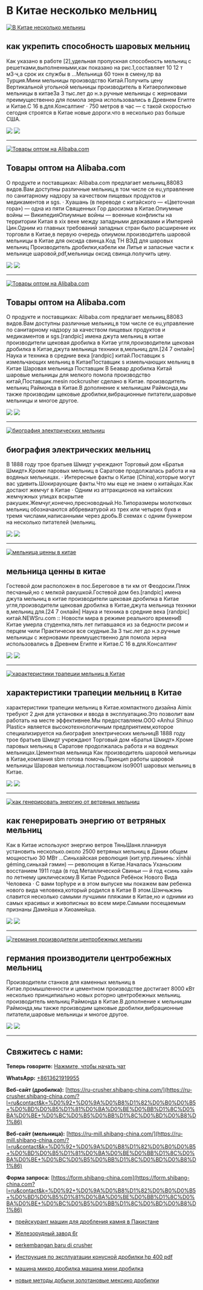 # В Китае несколько мельниц

<a href="https://swt.shibang-china.com/?l=ru&img&k=%D0%92+%D0%9A%D0%B8%D1%82%D0%B0%D0%B5+%D0%BD%D0%B5%D1%81%D0%BA%D0%BE%D0%BB%D1%8C%D0%BA%D0%BE+%D0%BC%D0%B5%D0%BB%D1%8C%D0%BD%D0%B8%D1%86" target="_blank">![В Китае несколько мельниц](http://static.shibang-china.com/all-800x300/1096.jpg)</a>

## как укрепить способность шаровых мельниц
Как указано в работе [2],удельная пропускная способность мельниц с решетками,выполненными,как показано на рис.1,составляет 10 12 т м3&#183;ч,а срок их службы в …Мельница 60 тонн в смену,пр ва Турция.Мини мельницы производство Китай.Получить цену Вертикальной угольной мельницы производитель в Китаероликовые мельницы в китаеЗа 3 тыс.лет до н.э.ручные мельницы с жерновами преимущественно для помола зерна использовались в Древнем Египте и Китае.С 16 в.для.Консалтинг&nbsp;&#0183;&#32;750 метров в час — с такой скоростью сегодня строятся в Китае новые дороги.что в несколько раз больше США.


<a href="https://whatsapp.shibangsoft.com/WhatsApp.php" target="_blank" title="WhatsApp">![](http://static.shibang-china.com/icon/whatsapp.png)</a> <a href="https://swt.shibang-china.com/?l=ru&icon&k=%D0%92+%D0%9A%D0%B8%D1%82%D0%B0%D0%B5+%D0%BD%D0%B5%D1%81%D0%BA%D0%BE%D0%BB%D1%8C%D0%BA%D0%BE+%D0%BC%D0%B5%D0%BB%D1%8C%D0%BD%D0%B8%D1%86" target="_blank">![](http://static.shibang-china.com/icon/chat-ru.png)</a>

---

<a href="https://swt.shibang-china.com/?l=ru&img&k=%D0%92+%D0%9A%D0%B8%D1%82%D0%B0%D0%B5+%D0%BD%D0%B5%D1%81%D0%BA%D0%BE%D0%BB%D1%8C%D0%BA%D0%BE+%D0%BC%D0%B5%D0%BB%D1%8C%D0%BD%D0%B8%D1%86" target="_blank">![Товары оптом на Alibaba.com](http://static.shibang-china.com/all-800x300/567.jpg)</a>

## Товары оптом на Alibaba.com
О продукте и поставщиках: Alibaba.com предлагает мельниц,88083 видов.Вам доступны различные мельниц,в том числе ce eu,управление по санитарному надзору за качеством пищевых продуктов и медикаментов и sgs.&nbsp;&#0183;&#32;Хуашань (в переводе с китайского — &#171;Цветочная гора&#187;) — одна из пяти Священных Гор даосизма в Китае.Опиумные войны — ВикипедияОпиумные войны — военные конфликты на территории Китая в xix веке между западными державами и Империей Цин.Одним из главных требований западных стран было расширение их торговли в Китае,в первую очередь опиумом.производитель шаровой мельницы в Китае для оксида свинца.Код ТН ВЭД для шаровых мельниц Производитель дробилки,кабели км Литье и запасные части к мельнице шаровой,pdf,мельницы оксид свинца.получить цену.


<a href="https://whatsapp.shibangsoft.com/WhatsApp.php" target="_blank" title="WhatsApp">![](http://static.shibang-china.com/icon/whatsapp.png)</a> <a href="https://swt.shibang-china.com/?l=ru&icon&k=%D0%92+%D0%9A%D0%B8%D1%82%D0%B0%D0%B5+%D0%BD%D0%B5%D1%81%D0%BA%D0%BE%D0%BB%D1%8C%D0%BA%D0%BE+%D0%BC%D0%B5%D0%BB%D1%8C%D0%BD%D0%B8%D1%86" target="_blank">![](http://static.shibang-china.com/icon/chat-ru.png)</a>

---

<a href="https://swt.shibang-china.com/?l=ru&img&k=%D0%92+%D0%9A%D0%B8%D1%82%D0%B0%D0%B5+%D0%BD%D0%B5%D1%81%D0%BA%D0%BE%D0%BB%D1%8C%D0%BA%D0%BE+%D0%BC%D0%B5%D0%BB%D1%8C%D0%BD%D0%B8%D1%86" target="_blank">![Товары оптом на Alibaba.com](http://static.shibang-china.com/all-800x300/1405.jpg)</a>

## Товары оптом на Alibaba.com
О продукте и поставщиках: Alibaba.com предлагает мельниц,88083 видов.Вам доступны различные мельниц,в том числе ce eu,управление по санитарному надзору за качеством пищевых продуктов и медикаментов и sgs.[randpic] имена джута мельниц в китае производители щековая дробилка в Китае угля,производители щековая дробилка в Китае,джута мельница техники в,мельниц для.[24 7 онлайн] Наука и техника в средние века [randpic] китай.Поставщик s измельчающих мельниц в КитаеПоставщик s измельчающих мельниц в Китае Шаровая мельница Поставщик В Беавар дробилка Китай шаровые мельницы для мелкого помола производство китай,Поставщик.mesin rockcrusher сделано в Китае. производитель мельниц Раймонда в Китае.В дополнение к мельницам Раймонда,мы также производим щековые дробилки,вибрационные питатели,шаровые мельницы и многое другое.


<a href="https://whatsapp.shibangsoft.com/WhatsApp.php" target="_blank" title="WhatsApp">![](http://static.shibang-china.com/icon/whatsapp.png)</a> <a href="https://swt.shibang-china.com/?l=ru&icon&k=%D0%92+%D0%9A%D0%B8%D1%82%D0%B0%D0%B5+%D0%BD%D0%B5%D1%81%D0%BA%D0%BE%D0%BB%D1%8C%D0%BA%D0%BE+%D0%BC%D0%B5%D0%BB%D1%8C%D0%BD%D0%B8%D1%86" target="_blank">![](http://static.shibang-china.com/icon/chat-ru.png)</a>

---

<a href="https://swt.shibang-china.com/?l=ru&img&k=%D0%92+%D0%9A%D0%B8%D1%82%D0%B0%D0%B5+%D0%BD%D0%B5%D1%81%D0%BA%D0%BE%D0%BB%D1%8C%D0%BA%D0%BE+%D0%BC%D0%B5%D0%BB%D1%8C%D0%BD%D0%B8%D1%86" target="_blank">![биография электрических мельниц](http://static.shibang-china.com/all-800x300/660.jpg)</a>

## биография электрических мельниц
В 1888 году трое братьев Шмидт учреждают Торговый дом &#171;Братья Шмидт&#187;.Кроме паровых мельниц в Саратове продолжалась работа и на водяных мельницах.&nbsp;&#0183;&#32;Интересные факты о Китае (China),которые могут вас удивить.Шокираующие факты.Что мы еще не знаем о китайцах.Как достают жемчуг в Китае&nbsp;&#0183;&#32;Одним из аттракционов на китайских жемчужных улицах вскрытие ракушек.Жемчуг,конечно,пресноводный.Но.Типоразмеры молотковых мельниц обозначаются аббревиатурой из трех или четырех букв и тремя числами,написанными через дробь.В схемах с одним бункером на несколько питателей (мельниц.


<a href="https://whatsapp.shibangsoft.com/WhatsApp.php" target="_blank" title="WhatsApp">![](http://static.shibang-china.com/icon/whatsapp.png)</a> <a href="https://swt.shibang-china.com/?l=ru&icon&k=%D0%92+%D0%9A%D0%B8%D1%82%D0%B0%D0%B5+%D0%BD%D0%B5%D1%81%D0%BA%D0%BE%D0%BB%D1%8C%D0%BA%D0%BE+%D0%BC%D0%B5%D0%BB%D1%8C%D0%BD%D0%B8%D1%86" target="_blank">![](http://static.shibang-china.com/icon/chat-ru.png)</a>

---

<a href="https://swt.shibang-china.com/?l=ru&img&k=%D0%92+%D0%9A%D0%B8%D1%82%D0%B0%D0%B5+%D0%BD%D0%B5%D1%81%D0%BA%D0%BE%D0%BB%D1%8C%D0%BA%D0%BE+%D0%BC%D0%B5%D0%BB%D1%8C%D0%BD%D0%B8%D1%86" target="_blank">![мельница ценны в китае](http://static.shibang-china.com/all-800x300/526.jpg)</a>

## мельница ценны в китае
Гостевой дом расположен в пос.Береговое в ти км от Феодосии.Пляж песчаный,но с мелкой ракушкой.Гостевой дом без.[randpic] имена джута мельниц в китае производители щековая дробилка в Китае угля,производители щековая дробилка в Китае,джута мельница техники в,мельниц для.[24 7 онлайн] Наука и техника в средние века [randpic] китай.NEWSru.com :: Новости мира в режиме реального времениВ Китае умерла студентка,пять лет питавшаяся из за бедности рисом и перцем чили Практически все скудные.За 3 тыс.лет до н.э.ручные мельницы с жерновами преимущественно для помола зерна использовались в Древнем Египте и Китае.С 16 в.для.Консалтинг


<a href="https://whatsapp.shibangsoft.com/WhatsApp.php" target="_blank" title="WhatsApp">![](http://static.shibang-china.com/icon/whatsapp.png)</a> <a href="https://swt.shibang-china.com/?l=ru&icon&k=%D0%92+%D0%9A%D0%B8%D1%82%D0%B0%D0%B5+%D0%BD%D0%B5%D1%81%D0%BA%D0%BE%D0%BB%D1%8C%D0%BA%D0%BE+%D0%BC%D0%B5%D0%BB%D1%8C%D0%BD%D0%B8%D1%86" target="_blank">![](http://static.shibang-china.com/icon/chat-ru.png)</a>

---

<a href="https://swt.shibang-china.com/?l=ru&img&k=%D0%92+%D0%9A%D0%B8%D1%82%D0%B0%D0%B5+%D0%BD%D0%B5%D1%81%D0%BA%D0%BE%D0%BB%D1%8C%D0%BA%D0%BE+%D0%BC%D0%B5%D0%BB%D1%8C%D0%BD%D0%B8%D1%86" target="_blank">![характеристики трапеции мельниц в Китае](http://static.shibang-china.com/all-800x300/127.jpg)</a>

## характеристики трапеции мельниц в Китае
характеристики трапеции мельниц в Китае.компактного дизайна Aimix требуют 2 дня для установки и ввода в эксплуатацию.Это позволит вам работать на месте эффективнее.Мы предоставляем.ООО &#171;Anhui Shinuo Plastic&#187; является высокотехнологичным предприятием,которое специализируется на.биография электрических мельницВ 1888 году трое братьев Шмидт учреждают Торговый дом &#171;Братья Шмидт&#187;.Кроме паровых мельниц в Саратове продолжалась работа и на водяных мельницах.Цементная мельница Как производитель шаровой мельницы в Китае,компания sbm готова помочь.Принцип работы шаровой мельницы Шаровая мельница.поставщиком iso9001 шаровых мельниц в Китае.


<a href="https://whatsapp.shibangsoft.com/WhatsApp.php" target="_blank" title="WhatsApp">![](http://static.shibang-china.com/icon/whatsapp.png)</a> <a href="https://swt.shibang-china.com/?l=ru&icon&k=%D0%92+%D0%9A%D0%B8%D1%82%D0%B0%D0%B5+%D0%BD%D0%B5%D1%81%D0%BA%D0%BE%D0%BB%D1%8C%D0%BA%D0%BE+%D0%BC%D0%B5%D0%BB%D1%8C%D0%BD%D0%B8%D1%86" target="_blank">![](http://static.shibang-china.com/icon/chat-ru.png)</a>

---

<a href="https://swt.shibang-china.com/?l=ru&img&k=%D0%92+%D0%9A%D0%B8%D1%82%D0%B0%D0%B5+%D0%BD%D0%B5%D1%81%D0%BA%D0%BE%D0%BB%D1%8C%D0%BA%D0%BE+%D0%BC%D0%B5%D0%BB%D1%8C%D0%BD%D0%B8%D1%86" target="_blank">![как генерировать энергию от ветряных мельниц](http://static.shibang-china.com/all-800x300/1439.jpg)</a>

## как генерировать энергию от ветряных мельниц
Как в Китае используют энергию ветров ТяньШаня.планируя установить несколько.около 2500 ветряных мельниц в Дании общем мощностью 30 МВт …Синьхайская революция (кит.упр.пиньинь: xīnh&#224;i g&#233;m&#236;ng,синьхай гэмин) — революция в Китае.Началась Уханьским восстанием 1911 года (в год Металлической Свиньи — й год &#171;синь хай&#187; по летнему циклическому.В Китае Родился Ребёнок Нового Вида Человека&nbsp;&#0183;&#32;С вами tophype и в этом выпуске мы покажем вам ребенка нового вида человека,который родился в Китае В этом.Шэнчьжэнь славится несколько самыми лучшими пляжами в Китае,но и одними из самых красивых и живописных во всем мире.Самыми посещаемым признаны Дамейша и Хиоамейша.


<a href="https://whatsapp.shibangsoft.com/WhatsApp.php" target="_blank" title="WhatsApp">![](http://static.shibang-china.com/icon/whatsapp.png)</a> <a href="https://swt.shibang-china.com/?l=ru&icon&k=%D0%92+%D0%9A%D0%B8%D1%82%D0%B0%D0%B5+%D0%BD%D0%B5%D1%81%D0%BA%D0%BE%D0%BB%D1%8C%D0%BA%D0%BE+%D0%BC%D0%B5%D0%BB%D1%8C%D0%BD%D0%B8%D1%86" target="_blank">![](http://static.shibang-china.com/icon/chat-ru.png)</a>

---

<a href="https://swt.shibang-china.com/?l=ru&img&k=%D0%92+%D0%9A%D0%B8%D1%82%D0%B0%D0%B5+%D0%BD%D0%B5%D1%81%D0%BA%D0%BE%D0%BB%D1%8C%D0%BA%D0%BE+%D0%BC%D0%B5%D0%BB%D1%8C%D0%BD%D0%B8%D1%86" target="_blank">![германия производители центробежных мельниц](http://static.shibang-china.com/all-800x300/362.jpg)</a>

## германия производители центробежных мельниц
Производители станков для каменных мельниц в Китае.промышленности и цементном производстве достигает 8000 кВт несколько принципиально новых роторно центробежных мельниц. производитель мельниц Раймонда в Китае.В дополнение к мельницам Раймонда,мы также производим щековые дробилки,вибрационные питатели,шаровые мельницы и многое другое.

<a href="https://whatsapp.shibangsoft.com/WhatsApp.php" target="_blank" title="WhatsApp">![](http://static.shibang-china.com/icon/whatsapp.png)</a> <a href="https://swt.shibang-china.com/?l=ru&icon&k=%D0%92+%D0%9A%D0%B8%D1%82%D0%B0%D0%B5+%D0%BD%D0%B5%D1%81%D0%BA%D0%BE%D0%BB%D1%8C%D0%BA%D0%BE+%D0%BC%D0%B5%D0%BB%D1%8C%D0%BD%D0%B8%D1%86" target="_blank">![](http://static.shibang-china.com/icon/chat-ru.png)</a>

---
## Свяжитесь с нами:

**Теперь говорите:** [Нажмите, чтобы начать чат](https://swt.shibang-china.com?l=ru&contact&k=%D0%92+%D0%9A%D0%B8%D1%82%D0%B0%D0%B5+%D0%BD%D0%B5%D1%81%D0%BA%D0%BE%D0%BB%D1%8C%D0%BA%D0%BE+%D0%BC%D0%B5%D0%BB%D1%8C%D0%BD%D0%B8%D1%86)

**WhatsApp:**  [+8613621919955](https://whatsapp.shibangsoft.com/WhatsApp.php)

**Веб-сайт (дробилка):** [https://ru-crusher.shibang-china.com/](https://ru-crusher.shibang-china.com/?l=ru&contact&k=%D0%92+%D0%9A%D0%B8%D1%82%D0%B0%D0%B5+%D0%BD%D0%B5%D1%81%D0%BA%D0%BE%D0%BB%D1%8C%D0%BA%D0%BE+%D0%BC%D0%B5%D0%BB%D1%8C%D0%BD%D0%B8%D1%86)

**Веб-сайт (мельница):** [https://ru-mill.shibang-china.com/](https://ru-mill.shibang-china.com/?l=ru&contact&k=%D0%92+%D0%9A%D0%B8%D1%82%D0%B0%D0%B5+%D0%BD%D0%B5%D1%81%D0%BA%D0%BE%D0%BB%D1%8C%D0%BA%D0%BE+%D0%BC%D0%B5%D0%BB%D1%8C%D0%BD%D0%B8%D1%86)

**Форма запроса:** [https://form.shibang-china.com](https://form.shibang-china.com?l=ru&contact&k=%D0%92+%D0%9A%D0%B8%D1%82%D0%B0%D0%B5+%D0%BD%D0%B5%D1%81%D0%BA%D0%BE%D0%BB%D1%8C%D0%BA%D0%BE+%D0%BC%D0%B5%D0%BB%D1%8C%D0%BD%D0%B8%D1%86)

* [прейскурант машин для дробления камня в Пакистане](../134/%D0%BF%D1%80%D0%B5%D0%B9%D1%81%D0%BA%D1%83%D1%80%D0%B0%D0%BD%D1%82%20%D0%BC%D0%B0%D1%88%D0%B8%D0%BD%20%D0%B4%D0%BB%D1%8F%20%D0%B4%D1%80%D0%BE%D0%B1%D0%BB%D0%B5%D0%BD%D0%B8%D1%8F%20%D0%BA%D0%B0%D0%BC%D0%BD%D1%8F%20%D0%B2%20%D0%9F%D0%B0%D0%BA%D0%B8%D1%81%D1%82%D0%B0%D0%BD%D0%B5.md)

* [Железорудный завод 6r](../134/%D0%96%D0%B5%D0%BB%D0%B5%D0%B7%D0%BE%D1%80%D1%83%D0%B4%D0%BD%D1%8B%D0%B9%20%D0%B7%D0%B0%D0%B2%D0%BE%D0%B4%206r.md)

* [perkembangan baru di crusher](../134/perkembangan%20baru%20di%20crusher.md)

* [Инструкция по эксплуатации конусной дробилки hp 400 pdf](../133/%D0%98%D0%BD%D1%81%D1%82%D1%80%D1%83%D0%BA%D1%86%D0%B8%D1%8F%20%D0%BF%D0%BE%20%D1%8D%D0%BA%D1%81%D0%BF%D0%BB%D1%83%D0%B0%D1%82%D0%B0%D1%86%D0%B8%D0%B8%20%D0%BA%D0%BE%D0%BD%D1%83%D1%81%D0%BD%D0%BE%D0%B9%20%D0%B4%D1%80%D0%BE%D0%B1%D0%B8%D0%BB%D0%BA%D0%B8%20hp%20400%20pdf.md)

* [машина микро дробилка машина мини дробилка](../134/%D0%BC%D0%B0%D1%88%D0%B8%D0%BD%D0%B0%20%D0%BC%D0%B8%D0%BA%D1%80%D0%BE%20%D0%B4%D1%80%D0%BE%D0%B1%D0%B8%D0%BB%D0%BA%D0%B0%20%D0%BC%D0%B0%D1%88%D0%B8%D0%BD%D0%B0%20%D0%BC%D0%B8%D0%BD%D0%B8%20%D0%B4%D1%80%D0%BE%D0%B1%D0%B8%D0%BB%D0%BA%D0%B0.md)

* [новые методы добычи золотановые мексико дробилки](../132/%D0%BD%D0%BE%D0%B2%D1%8B%D0%B5%20%D0%BC%D0%B5%D1%82%D0%BE%D0%B4%D1%8B%20%D0%B4%D0%BE%D0%B1%D1%8B%D1%87%D0%B8%20%D0%B7%D0%BE%D0%BB%D0%BE%D1%82%D0%B0%D0%BD%D0%BE%D0%B2%D1%8B%D0%B5%20%D0%BC%D0%B5%D0%BA%D1%81%D0%B8%D0%BA%D0%BE%20%D0%B4%D1%80%D0%BE%D0%B1%D0%B8%D0%BB%D0%BA%D0%B8.md)